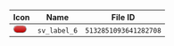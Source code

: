 | Icon | Name | File ID |
| ---  | ---  | ---     |
| ![](sv_label_6.png) | `sv_label_6` | `5132851093641282708` |
